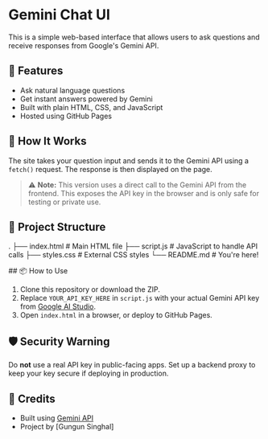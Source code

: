 # Gemini Chat UI

This is a simple web-based interface that allows users to ask questions and receive responses from Google's Gemini API.

## 🚀 Features

- Ask natural language questions
- Get instant answers powered by Gemini
- Built with plain HTML, CSS, and JavaScript
- Hosted using GitHub Pages

## 🔧 How It Works

The site takes your question input and sends it to the Gemini API using a `fetch()` request. The response is then displayed on the page.

> ⚠️ **Note:** This version uses a direct call to the Gemini API from the frontend. This exposes the API key in the browser and is only safe for testing or private use.

## 📁 Project Structure
.
├── index.html # Main HTML file
├── script.js # JavaScript to handle API calls
├── styles.css # External CSS styles
└── README.md # You're here!

﻿## 📦 How to Use

1. Clone this repository or download the ZIP.
2. Replace `YOUR_API_KEY_HERE` in `script.js` with your actual Gemini API key from [Google AI Studio](https://aistudio.google.com/app/apikey).
3. Open `index.html` in a browser, or deploy to GitHub Pages.

## 🛡️ Security Warning

Do **not** use a real API key in public-facing apps. Set up a backend proxy to keep your key secure if deploying in production.

## 🧠 Credits

- Built using [Gemini API](https://ai.google.dev/)
- Project by [Gungun Singhal]
